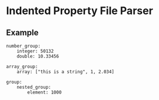 # Indented Property File Parser

## Example
```
number_group:
    integer: 50132
    double: 10.33456

array_group:
    array: ["this is a string", 1, 2.034]

group:
    nested_group:
        element: 1000
```

